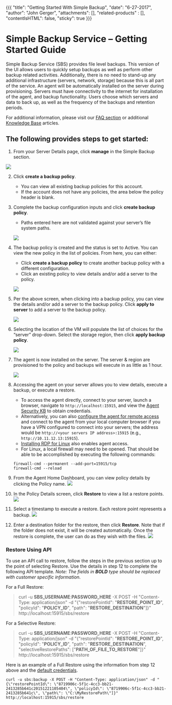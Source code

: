 {{{
  "title": "Getting Started With Simple Backup",
  "date": "6-27-2017",
  "author": "John Gerger",
  "attachments": [],
  "related-products" : [],
  "contentIsHTML": false,
  "sticky": true
}}}

Simple Backup Service – Getting Started Guide
=============================================================

Simple Backup Service (SBS) provides file level backups. This version of the UI allows users to quickly setup backups as well as perform other backup related activities. Additionally, there is no need to stand-up any additional infrastructure (servers, network, storage) because this is all part of the service. An agent will be automatically installed on the server during provisioning. Servers must have connectivity to the internet for installation of the agent, and backup functionality. Users choose which servers and data to back up, as well as the frequency of the backups and retention periods.

For additional information, please visit our [FAQ section](simple-backup-service-faqs.md) or additional [Knowledge Base](../Backup) articles.

The following provides steps to get started:
--------------------------------------------

1. From your Server Details page, click **manage** in the Simple Backup section.

  ![](../images/backup/getting-started/image1.png)

2. Click **create a backup policy**.
   * You can view all existing backup policies for this account.
   * If the account does not have any policies, the area below the policy header is blank.

3. Complete the backup configuration inputs and click **create backup policy**.
   * Paths entered here are not validated against your server’s file system paths.

   ![](../images/backup/getting-started/newimage2.png)

4. The backup policy is created and the status is set to Active. You can view the new policy in the list of policies. From here, you can either:
   * Click **create a backup policy** to create another backup policy with a different configuration.
   * Click an existing policy to view details and/or add a server to the policy.

   ![](../images/backup/getting-started/newimage3.png)

5. Per the above screen, when clicking into a backup policy, you can view the details and/or add a server to the backup policy. Click **apply to server** to add a server to the backup policy.

   ![](../images/backup/getting-started/newimage4.png)

6. Selecting the location of the VM will populate the list of choices for the “server” drop-down. Select the storage region, then click **apply backup policy**.

   ![](../images/backup/getting-started/image5.png)

7. The agent is now installed on the server. The server & region are provisioned to the policy and backups will execute in as little as 1 hour.

   ![](../images/backup/getting-started/image6.png)

8. Accessing the agent on your server allows you to view details, execute a backup, or execute a restore.
   * To access the agent directly, connect to your server, launch a browser, navigate to `http://localhost:15915`, and view the [Agent Security KB](sbs-agent-security.md) to obtain credentials.
   * Alternatively, you can also [configure the agent for remote access](sbs-agent-security.md) and connect to the agent from your local computer browser if you have a VPN configured to connect into your servers; the address would be `http://<your servers IP address>:15915` (e.g., `http://10.11.12.13:15915`).
   * [Installing RDP for Linux](linux-rdp.md) also enables agent access.
   * For Linux, a local firewall may need to be opened. That should be able to be accomplished by executing the following commands:

   ```
   firewall-cmd --permanent --add-port=15915/tcp
   firewall-cmd --reload
   ```

9. From the Agent Home Dashboard, you can view policy details by clicking the Policy name.
   ![](../images/backup/getting-started/image8.png)

10. In the Policy Details screen, click **Restore** to view a list a restore points.
   ![](../images/backup/getting-started/image9.png)

11. Select a timestamp to execute a restore. Each restore point represents a backup.
   ![](../images/backup/getting-started/image10.png)

12. Enter a destination folder for the restore, then click **Restore**. Note that if the folder does not exist, it will be created automatically. Once the restore is complete, the user can do as they wish with the files.
   ![](../images/backup/getting-started/image11.png)

### Restore Using API
To use an API call to restore, follow the steps in the previous section up to the point of selecting Restore. Use the details in step 12 to complete the following API template. *Note: The fields in **BOLD** type should be replaced with customer specific information.*

For a Full Restore:

> curl -u **SBS_USERNAME**:**PASSWORD_HERE** -X POST -H "Content-Type: application/json" -d "{\"restorePointId\": \"**RESTORE_POINT_ID**\", \"policyId\": \"**POLICY_ID**\", \"path\": \"**RESTORE_DESTINATION**\"]}" http://localhost:15915/sbs/restore

For a Selective Restore:

> curl -u **SBS_USERNAME**:**PASSWORD_HERE** -X POST -H "Content-Type: application/json" -d "{\"restorePointId\": \"**RESTORE_POINT_ID**\", \"policyId\": \"**POLICY_ID**\", \"path\": \"**RESTORE_DESTINATION**\", \"selectiveRestorePaths\": [\"**PATH_OF_FILE_TO_RESTORE**"]}" http://localhost:15915/sbs/restore

Here is an example of a Full Restore using the information from step 12 above and the [default credentials](sbs-agent-security.md).  

```
curl -u sbs:backup -X POST -H "Content-Type: application/json" -d "{\"restorePointId\": \"8719906c-5f1c-4cc3-bb21-2413285b641c20151221105404\", \"policyId\": \"8719906c-5f1c-4cc3-bb21-2413285b641c\", \"path\": \"C:\MyRestorePath\"]}" http://localhost:15915/sbs/restore
```
